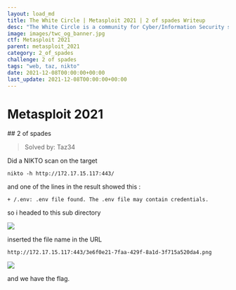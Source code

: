 ```yaml
---
layout: load_md
title: The White Circle | Metasploit 2021 | 2 of spades Writeup
desc: "The White Circle is a community for Cyber/Information Security students, enthusiasts and professionals. You can discuss anything related to Security, share your knowledge with others, get help when you need it and proceed further in your journey with amazing people from all over the world."
image: images/twc_og_banner.jpg
ctf: Metasploit 2021
parent: metasploit_2021
category: 2_of_spades
challenge: 2 of spades
tags: "web, taz, nikto"
date: 2021-12-08T00:00:00+00:00
last_update: 2021-12-08T00:00:00+00:00
---
```


<h1 class="heading card-title white-text">Metasploit 2021</h1>
## 2 of spades

> Solved by: Taz34

Did a NIKTO scan on the target

```
nikto -h http://172.17.15.117:443/
```

and one of the lines in the result showed this :

```
+ /.env: .env file found. The .env file may contain credentials.
```

so i headed to this sub directory

![](https://i.imgur.com/OpsJm7G.png)

inserted the file name in the URL

```
http://172.17.15.117:443/3e6f0e21-7faa-429f-8a1d-3f715a520da4.png
```

![](https://i.imgur.com/BvCCwrW.png)

and we have the flag.